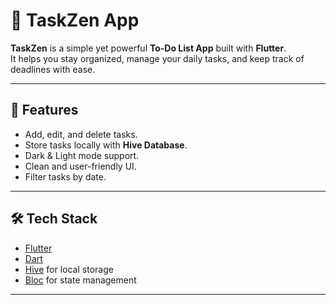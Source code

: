 # 📝 TaskZen App  

**TaskZen** is a simple yet powerful **To-Do List App** built with **Flutter**.  
It helps you stay organized, manage your daily tasks, and keep track of deadlines with ease.  

---

## 🚀 Features
- Add, edit, and delete tasks.  
- Store tasks locally with **Hive Database**.  
- Dark & Light mode support.  
- Clean and user-friendly UI.  
- Filter tasks by date.  

---

## 🛠️ Tech Stack
- [Flutter](https://flutter.dev/)  
- [Dart](https://dart.dev/)  
- [Hive](https://docs.hivedb.dev/#/) for local storage  
- [Bloc](https://bloclibrary.dev/#/) for state management  

---


